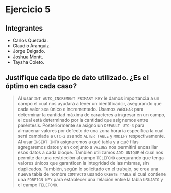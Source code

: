 # Ejercicio 5

## Integrantes

- Carlos Quezada.
- Claudio Áranguiz.
- Jorge Delgado.
- Joshua Montt.
- Taysha Coleto.

## Justifique cada tipo de dato utilizado. ¿Es el óptimo en cada caso?

> Al usar `INT AUTO_INCREMENT PRIMARY KEY` le damos importancia a un campo el cual nos ayudará a tener un identificador, asegurando que cada valor sea único e incrementado.
> Usamos `VARCHAR` para determinar la cantidad máxima de caracteres a ingresar en un campo, el cual está determinado por la cantidad que asignemos entre paréntesis.
> Posteriormente se asignó un `DEFAULT UTC-3` para almacenar valores por defecto de una zona horaria específica la cual será cambiada a `UTC-2` usando `ALTER TABLE` y `MODIFY` respectivamente.
> Al usar `INSERT INTO` asignaremos a qué tabla y a qué filas agregaremos datos y en conjunto a `VALUES` nos permitirá encasillar esos datos a cada bloque.
> También utilizamos `ADD UNIQUE` el cual nos permite dar una restricción al campo `TELEFONO` asegurando que tenga valores únicos que garanticen la integridad de las mismas, sin duplicados.
> También, según lo solicitado en el trabajo, se crea una nueva tabla de nombre `CONTACTO` usando `CREATE TABLE` el cual contiene una `FOREIGN KEY` para establecer una relación entre la tabla `USUARIO` y el campo `TELEFONO`.
